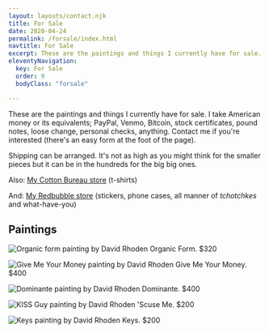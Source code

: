 ```yaml
---
layout: layouts/contact.njk
title: For Sale
date: 2020-04-24
permalink: /forsale/index.html
navtitle: For Sale
excerpt: These are the paintings and things I currently have for sale.
eleventyNavigation:
  key: For Sale
  order: 9
  bodyClass: "forsale"

---
```


These are the paintings and things I currently have for sale. I take American money or its equivalents; PayPal, Venmo, Bitcoin, stock certificates, pound notes, loose change, personal checks, anything. Contact me if you're interested (there's an easy form at the foot of the page).

Shipping can be arranged. It's not as high as you might think for the smaller pieces but it can be in the hundreds for the big big ones.

Also: [My Cotton Bureau store](https://cottonbureau.com/people/david-rhoden) (t-shirts)

And: [My Redbubble store](https://www.redbubble.com/people/davidrhoden/shop) (stickers, phone cases, all manner of _tchotchkes_ and what-have-you)

## Paintings

![Organic form painting by David Rhoden](/static/img/paintings/organicform5-chromeyellow-sq.jpg?nf_resize=fit&w=640)
Organic Form. $320
 
![Give Me Your Money painting by David Rhoden](/static/img/paintings/Give-Me-Your-Money.jpg?nf_resize=fit&w=640)
Give Me Your Money. $400

![Dominante painting by David Rhoden](/static/img/paintings/dominanteatbywaterb.jpg?nf_resize=fit&w=640)
Dominante. $400

![KISS Guy painting by David Rhoden](/static/img/paintings/kissguy.jpg?nf_resize=fit&w=640)
'Scuse Me. $200

![Keys painting by David Rhoden](/static/img/paintings/keys1200.jpg?nf_resize=fit&w=640)
Keys. $200

